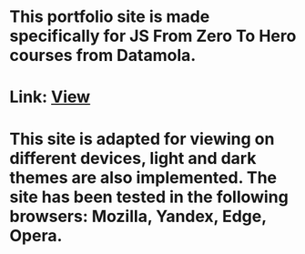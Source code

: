 # This portfolio site is made specifically for JS From Zero To Hero courses from Datamola. 
# Link: <a href="https://antonlagodin.github.io/DM-portfolio">View</a>
# This site is adapted for viewing on different devices, light and dark themes are also implemented. The site has been tested in the following browsers: Mozilla, Yandex, Edge, Opera.